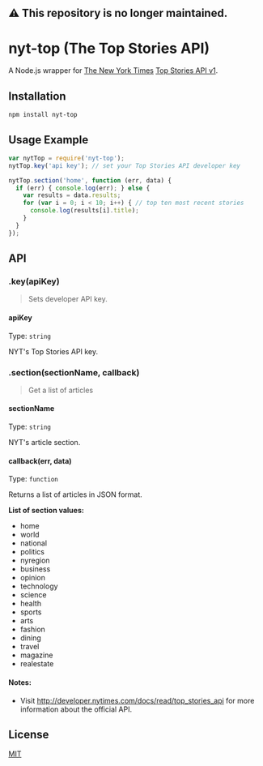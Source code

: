 ## ⚠️ This repository is no longer maintained.

# nyt-top (The Top Stories API)
A Node.js wrapper for [The New York Times](http://www.nytimes.com/) [Top Stories API v1](http://developer.nytimes.com/docs/read/top_stories_api).

## Installation

```
npm install nyt-top
```

## Usage Example

```javascript
var nytTop = require('nyt-top');
nytTop.key('api key'); // set your Top Stories API developer key

nytTop.section('home', function (err, data) {
  if (err) { console.log(err); } else {
    var results = data.results;
    for (var i = 0; i < 10; i++) { // top ten most recent stories
      console.log(results[i].title);
    }
  }
});
```

## API

### .key(apiKey)

> Sets developer API key.

#### apiKey

Type: `string`

NYT's Top Stories API key.

### .section(sectionName, callback)

> Get a list of articles

#### sectionName

Type: `string`

NYT's article section.

#### callback(err, data)

Type: `function`

Returns a list of articles in JSON format.

**List of section values:**
- home
- world
- national
- politics 
- nyregion
- business
- opinion
- technology 
- science
- health
- sports
- arts
- fashion
- dining
- travel
- magazine
- realestate

#### Notes: 

- Visit http://developer.nytimes.com/docs/read/top_stories_api for more information about the official API.


## License

[MIT](https://github.com/gmontalvoriv/nyt-top/blob/master/LICENSE)
